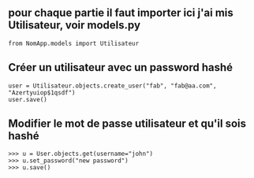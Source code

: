 ## pour chaque partie il faut importer ici j'ai mis Utilisateur, voir models.py
    from NomApp.models import Utilisateur

## Créer un utilisateur avec un password hashé    
    user = Utilisateur.objects.create_user("fab", "fab@aa.com", "Azertyuiop$1qsdf")
    user.save()

## Modifier le mot de passe utilisateur et qu'il sois hashé    
    >>> u = User.objects.get(username="john")
    >>> u.set_password("new password")
    >>> u.save()    